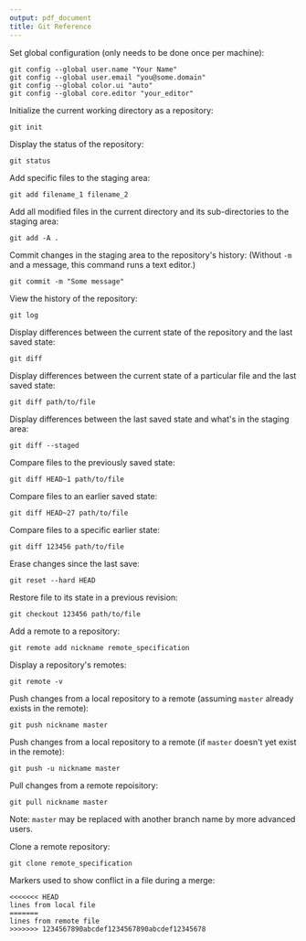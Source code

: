 ```yaml
---
output: pdf_document
title: Git Reference
---
```


Set global configuration (only needs to be done once per machine):

~~~
git config --global user.name "Your Name"
git config --global user.email "you@some.domain"
git config --global color.ui "auto"
git config --global core.editor "your_editor"
~~~

Initialize the current working directory as a repository:

~~~
git init
~~~

Display the status of the repository:

~~~
git status
~~~

Add specific files to the staging area:

~~~
git add filename_1 filename_2
~~~

Add all modified files in the current directory and its sub-directories to the staging area:

~~~
git add -A .
~~~

Commit changes in the staging area to the repository's history:
(Without `-m` and a message, this command runs a text editor.)

~~~
git commit -m "Some message"
~~~

View the history of the repository:

~~~
git log
~~~

Display differences between the current state of the repository and the last saved state:

~~~
git diff
~~~

Display differences between the current state of a particular file and the last saved state:

~~~
git diff path/to/file
~~~

Display differences between the last saved state and what's in the staging area:

~~~
git diff --staged
~~~

Compare files to the previously saved state:

~~~
git diff HEAD~1 path/to/file
~~~

Compare files to an earlier saved state:

~~~
git diff HEAD~27 path/to/file
~~~

Compare files to a specific earlier state:

~~~
git diff 123456 path/to/file
~~~

Erase changes since the last save:

~~~
git reset --hard HEAD
~~~

Restore file to its state in a previous revision:

~~~
git checkout 123456 path/to/file
~~~

Add a remote to a repository:

~~~
git remote add nickname remote_specification
~~~

Display a repository's remotes:

~~~
git remote -v
~~~

Push changes from a local repository to a remote (assuming `master` already exists in the remote):

~~~
git push nickname master
~~~

Push changes from a local repository to a remote (if `master` doesn't yet exist in the remote):

~~~
git push -u nickname master
~~~

Pull changes from a remote repoisitory:

~~~
git pull nickname master
~~~

Note: `master` may be replaced with another branch name by more advanced users.

Clone a remote repository:

~~~
git clone remote_specification
~~~

Markers used to show conflict in a file during a merge:

~~~
<<<<<<< HEAD
lines from local file
=======
lines from remote file
>>>>>>> 1234567890abcdef1234567890abcdef12345678
~~~
